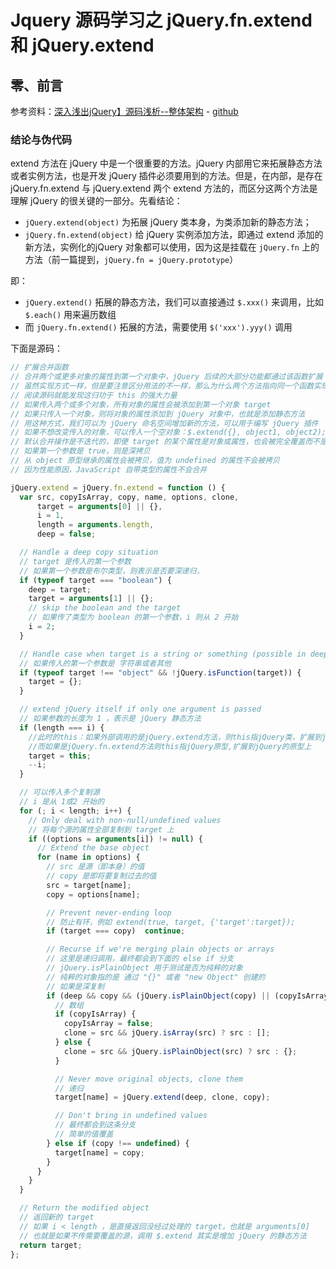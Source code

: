 # Jquery 源码学习之 jQuery.fn.extend 和 jQuery.extend

## 零、前言
参考资料：[深入浅出jQuery】源码浅析--整体架构](https://blog.csdn.net/qq_33706382/article/details/78178459) - [github](https://github.com/chokcoco/jQuery-/blob/master/jquery-1.10.2__read.js)

### 结论与伪代码
extend 方法在 jQuery 中是一个很重要的方法。jQuery 内部用它来拓展静态方法或者实例方法，也是开发 jQuery 插件必须要用到的方法。但是，在内部，是存在 jQuery.fn.extend 与 jQuery.extend 两个 extend 方法的，而区分这两个方法是理解 jQuery 的很关键的一部分。先看结论：
* ```jQuery.extend(object)``` 为拓展 jQuery 类本身，为类添加新的静态方法；
* ```jQuery.fn.extend(object)``` 给 jQuery 实例添加方法，即通过 extend 添加的新方法，实例化的jQuery 对象都可以使用，因为这是挂载在 ```jQuery.fn``` 上的方法（前一篇提到，```jQuery.fn = jQuery.prototype```）  

即：
* ```jQuery.extend()``` 拓展的静态方法，我们可以直接通过 ```$.xxx()``` 来调用，比如 ```$.each()``` 用来遍历数组
* 而 ```jQuery.fn.extend()``` 拓展的方法，需要使用 ```$('xxx').yyy()``` 调用

下面是源码：
```js
// 扩展合并函数
// 合并两个或更多对象的属性到第一个对象中，jQuery 后续的大部分功能都通过该函数扩展
// 虽然实现方式一样，但是要注意区分用法的不一样，那么为什么两个方法指向同一个函数实现，但是却实现不同的功能呢,
// 阅读源码就能发现这归功于 this 的强大力量
// 如果传入两个或多个对象，所有对象的属性会被添加到第一个对象 target
// 如果只传入一个对象，则将对象的属性添加到 jQuery 对象中，也就是添加静态方法
// 用这种方式，我们可以为 jQuery 命名空间增加新的方法，可以用于编写 jQuery 插件
// 如果不想改变传入的对象，可以传入一个空对象：$.extend({}, object1, object2);
// 默认合并操作是不迭代的，即便 target 的某个属性是对象或属性，也会被完全覆盖而不是合并
// 如果第一个参数是 true，则是深拷贝
// 从 object 原型继承的属性会被拷贝，值为 undefined 的属性不会被拷贝
// 因为性能原因，JavaScript 自带类型的属性不会合并

jQuery.extend = jQuery.fn.extend = function () {
  var src, copyIsArray, copy, name, options, clone,
      target = arguments[0] || {},
      i = 1,
      length = arguments.length,
      deep = false;

  // Handle a deep copy situation
  // target 是传入的第一个参数
  // 如果第一个参数是布尔类型，则表示是否要深递归，
  if (typeof target === "boolean") {
    deep = target;
    target = arguments[1] || {};
    // skip the boolean and the target
    // 如果传了类型为 boolean 的第一个参数，i 则从 2 开始
    i = 2;
  }

  // Handle case when target is a string or something (possible in deep copy)
  // 如果传入的第一个参数是 字符串或者其他
  if (typeof target !== "object" && !jQuery.isFunction(target)) {
    target = {};
  }

  // extend jQuery itself if only one argument is passed
  // 如果参数的长度为 1 ，表示是 jQuery 静态方法
  if (length === i) {
    //此时的this：如果外部调用的是jQuery.extend方法，则this指jQuery类，扩展到jQuery类上
    //而如果是jQuery.fn.extend方法则this指jQuery原型,扩展到jQuery的原型上
    target = this;
    --i;
  }

  // 可以传入多个复制源
  // i 是从 1或2 开始的
  for (; i < length; i++) {
    // Only deal with non-null/undefined values
    // 将每个源的属性全部复制到 target 上
    if ((options = arguments[i]) != null) {
      // Extend the base object
      for (name in options) {
        // src 是源（即本身）的值
        // copy 是即将要复制过去的值
        src = target[name];
        copy = options[name];

        // Prevent never-ending loop
        // 防止有环，例如 extend(true, target, {'target':target});
        if (target === copy)  continue;

        // Recurse if we're merging plain objects or arrays
        // 这里是递归调用，最终都会到下面的 else if 分支
        // jQuery.isPlainObject 用于测试是否为纯粹的对象
        // 纯粹的对象指的是 通过 "{}" 或者 "new Object" 创建的
        // 如果是深复制
        if (deep && copy && (jQuery.isPlainObject(copy) || (copyIsArray = jQuery.isArray(copy)))) {
          // 数组
          if (copyIsArray) {
            copyIsArray = false;
            clone = src && jQuery.isArray(src) ? src : [];
          } else {
            clone = src && jQuery.isPlainObject(src) ? src : {};
          }

          // Never move original objects, clone them
          // 递归
          target[name] = jQuery.extend(deep, clone, copy);

          // Don't bring in undefined values
          // 最终都会到这条分支
          // 简单的值覆盖
        } else if (copy !== undefined) {
          target[name] = copy;
        }
      }
    }
  }

  // Return the modified object
  // 返回新的 target
  // 如果 i < length ，是直接返回没经过处理的 target，也就是 arguments[0]
  // 也就是如果不传需要覆盖的源，调用 $.extend 其实是增加 jQuery 的静态方法
  return target;
};
```
